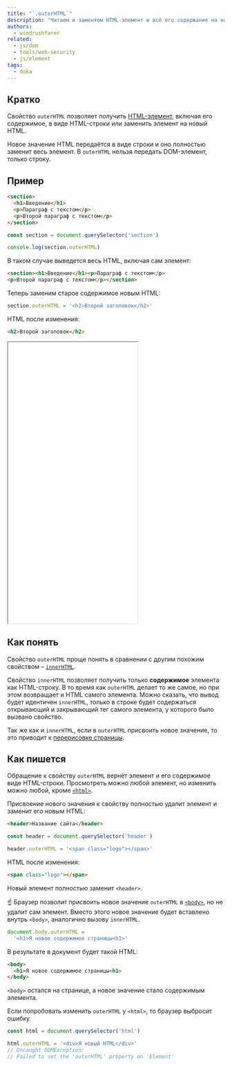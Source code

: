 ```yaml
---
title: "`.outerHTML`"
description: "Читаем и заменяем HTML-элемент и всё его содержание на новое."
authors:
  - windrushfarer
related:
  - js/dom
  - tools/web-security
  - js/element
tags:
  - doka
---
```


## Кратко

Свойство `outerHTML` позволяет получить [HTML-элемент](/js/element/), включая его содержимое, в виде HTML-строки или заменить элемент на новый HTML.

Новое значение HTML передаётся в виде строки и оно полностью заменит весь элемент. В `outerHTML` нельзя передать DOM-элемент, только строку.

## Пример

```html
<section>
  <h1>Введение</h1>
  <p>Параграф с текстом</p>
  <p>Второй параграф с текстом</p>
</section>
```

```js
const section = document.querySelector('section')

console.log(section.outerHTML)
```

В таком случае выведется весь HTML, включая сам элемент:

```html
<section><h1>Введение</h1><p>Параграф с текстом</p>
<p>Второй параграф с текстом</p></section>
```

Теперь заменим старое содержимое новым HTML:

```js
section.outerHTML = '<h2>Второй заголовок</h2>'
```

HTML после изменения:

```html
<h2>Второй заголовок</h2>
```

<iframe title="Как работает свойство" src="demos/index/" height="650"></iframe>

## Как понять

Свойство `outerHTML` проще понять в сравнении с другим похожим свойством – [`innerHTML`](/js/element-innerhtml/).

Свойство `innerHTML` позволяет получить только **содержимое** элемента как HTML-строку. В то время как `outerHTML` делает то же самое, но при этом возвращает и HTML самого элемента. Можно сказать, что вывод будет идентичен `innerHTML`, только в строке будет содержаться открывающий и закрывающий тег самого элемента, у которого было вызвано свойство.

Так же как и `innerHTML`, если в `outerHTML` присвоить новое значение, то это приводит к [перерисовке страницы](/tools/how-the-browser-creates-pages/).

## Как пишется

Обращение к свойству `outerHTML` вернёт элемент и его содержимое виде HTML-строки. Просмотреть можно любой элемент, но изменить можно любой, кроме [`<html>`](/html/html/).

Присвоение нового значения к свойству полностью удалит элемент и заменит его новым HTML:

```html
<header>Название сайта</header>
```

```js
const header = document.querySelector('header')

header.outerHTML = '<span class="logo"></span>'
```

HTML после изменения:

```html
<span class="logo"></span>
```

Новый элемент полностью заменит `<header>`.

<aside>

☝️ Браузер позволит присвоить новое значение `outerHTML` в [`<body>`](/html/body/), но не удалит сам элемент. Вместо этого новое значение будет вставлено внутрь `<body>`, аналогично вызову `innerHTML`.

</aside>

```js
document.body.outerHTML =
  '<h1>Я новое содержимое страницы<h1>'
```

В результате в документ будет такой HTML:

```html
<body>
  <h1>Я новое содержимое страницы<h1>
</body>
```

`<body>` остался на странице, а новое значение стало содержимым элемента.

Если попробовать изменить `outerHTML` у `<html>`, то браузер выбросит ошибку.

```js
const html = document.querySelector('html')

html.outerHTML = '<div>Я новый HTML</div>'
// Uncaught DOMException:
// Failed to set the 'outerHTML' property on 'Element'
```
